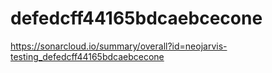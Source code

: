 # defedcff44165bdcaebcecone
https://sonarcloud.io/summary/overall?id=neojarvis-testing_defedcff44165bdcaebcecone
